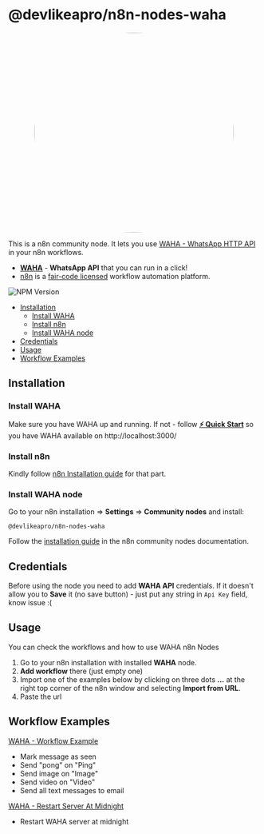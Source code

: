 # @devlikeapro/n8n-nodes-waha
<p align="center">
  <img src="https://github.com/devlikeapro/n8n-nodes-waha/blob/master/WAHA+n8n.png?raw=true" style='border-radius: 50%' width='400'/>
</p>

This is a n8n community node. 
It lets you use [WAHA - WhatsApp HTTP API](https://waha.devlike.pro) in your n8n workflows.

- [**WAHA**](https://waha.devlike.pro) - **WhatsApp API** that you can run in a click!
- [n8n](https://n8n.io/) is a [fair-code licensed](https://docs.n8n.io/reference/license/) workflow automation platform.

![NPM Version](https://img.shields.io/npm/v/%40devlikeapro%2Fn8n-nodes-waha)

- [Installation](#installation)
  - [Install WAHA](#install-waha)
  - [Install n8n](#install-n8n)
  - [Install WAHA node](#install-waha-node)
- [Credentials](#credentials)
- [Usage](#usage)
- [Workflow Examples](#workflow-examples)

## Installation

### Install WAHA
Make sure you have WAHA up and running. If not - follow 
[**⚡ Quick Start**](https://waha.devlike.pro/docs/overview/quick-start/)
so you have WAHA available on http://localhost:3000/

### Install n8n
Kindly follow [n8n Installation guide](https://docs.n8n.io/hosting/installation/docker/#starting-n8n) for that part.


### Install WAHA node
Go to your n8n installation => **Settings** => **Community nodes** and install:

```
@devlikeapro/n8n-nodes-waha
```

Follow the [installation guide](https://docs.n8n.io/integrations/community-nodes/installation/) in the n8n community nodes documentation.

## Credentials

Before using the node you need to add **WAHA API** credentials. 
If it doesn't allow you to **Save** it (no save button) - just put any string in `Api Key` field, know issue :(

## Usage
You can check the workflows and how to use WAHA n8n Nodes
1. Go to your n8n installation with installed **WAHA** node.
2. **Add workflow** there (just empty one)
3. Import one of the examples below by clicking on three dots **...** at the right top corner 
of the n8n window and selecting **Import from URL**.
4. Paste the url


## Workflow Examples
[WAHA - Workflow Example](https://raw.githubusercontent.com/devlikeapro/n8n-nodes-waha/master/n8n-workflows/WAHA___Workflow_Examples.json) 
- Mark message as seen
- Send "pong" on "Ping"
- Send image on "Image"
- Send video on "Video"
- Send all text messages to email

[WAHA - Restart Server At Midnight](https://raw.githubusercontent.com/devlikeapro/n8n-nodes-waha/master/n8n-workflows/WAHA___Restart_Server_At_Midnight.json)
- Restart WAHA server at midnight


